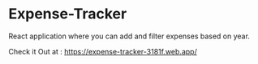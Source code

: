 # Expense-Tracker

React application where you can add and filter expenses based on year.

Check it Out at : https://expense-tracker-3181f.web.app/
